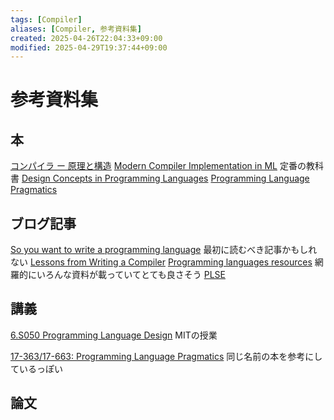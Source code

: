 ```yaml
---
tags: [Compiler]
aliases: [Compiler, 参考資料集]
created: 2025-04-26T22:04:33+09:00
modified: 2025-04-29T19:37:44+09:00
---
```


# 参考資料集

## 本

[コンパイラ ー 原理と構造](https://atsushiohori.github.io/ja/texts/compiler/)
[Modern Compiler Implementation in ML](https://www.cs.princeton.edu/~appel/modern/ml/)
定番の教科書
[Design Concepts in Programming Languages](http://213.55.90.4/admin/home/Dmu%20Academic%20Resource//Institute%20of%20Technology/Electrical%20and%20Computer%20Engineering/4th%20Year/Turbak_-_Design_Concepts_in_Programming_Languages_.pdf)
[Programming Language Pragmatics](https://mlscott14627.github.io/PLP5e_online/)

## ブログ記事

[So you want to write a programming language](https://docs.google.com/document/d/e/2PACX-1vSPUfmDiniZy0yn9wjqag8lWOg4Kei_3EXy03EB_pQ-5elwacy0IBZjFyOsjrehIldvhUq0_odDY0Ft/pub)
最初に読むべき記事かもしれない
[Lessons from Writing a Compiler](https://borretti.me/article/lessons-writing-compiler)
[Programming languages resources](https://bernsteinbear.com/pl-resources/)
網羅的にいろんな資料が載っていてとても良さそう
[PLSE](https://uwplse.org/)
## 講義

[6.S050 Programming Language Design](https://people.csail.mit.edu/feser/pld-s23/)
MITの授業

[17-363/17-663: Programming Language Pragmatics](https://www.cs.cmu.edu/~aldrich/courses/17-363/)
同じ名前の本を参考にしているっぽい

## 論文
